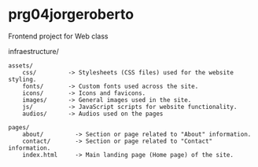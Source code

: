 # prg04jorgeroberto
 Frontend project for Web class

infraestructure/
    
    assets/
        css/         -> Stylesheets (CSS files) used for the website styling.
        fonts/       -> Custom fonts used across the site.
        icons/       -> Icons and favicons.
        images/      -> General images used in the site.
        js/          -> JavaScript scripts for website functionality.
        audios/      -> Audios used on the pages
    
    pages/
        about/         -> Section or page related to "About" information.
        contact/       -> Section or page related to "Contact" information.
        index.html     -> Main landing page (Home page) of the site.
